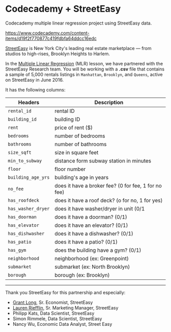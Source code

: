 # Codecademy + StreetEasy

Codecademy multiple linear regression project using StreetEasy data.

https://www.codecademy.com/content-items/d19f2f770877c419fdbfa64ddcc16edc

[StreetEasy](www.streeteasy.com) is New York City's leading real estate marketplace — from studios to high-rises, Brooklyn Heights to Harlem.

In the [Multiple Linear Regression](https://www.codecademy.com/courses/multiple-linear-regression/lessons/multiple-linear-regression-streeteasy/exercises/introduction) (MLR) lesson, we have partnered with the StreetEasy Research team. You will be working with a **.csv** file that contains a sample of 5,000 rentals listings in `Manhattan`, `Brooklyn`, and `Queens`, active on StreetEasy in June 2016.

It has the following columns:

Headers | Description |
--- | --- |
`rental_id` | rental ID
`building_id` | building ID
`rent` | price of rent ($)
`bedrooms` | number of bedrooms
`bathrooms` | number of bathrooms
`size_sqft` | size in square feet
`min_to_subway` | distance form subway station in minutes
`floor` | floor number
`building_age_yrs` | building's age in years
`no_fee` | does it have a broker fee? (0 for fee, 1 for no fee)
`has_roofdeck` | does it have a roof deck? (o for no, 1 for yes)
`has_washer_dryer` | does it have washer/dryer in unit (0/1
`has_doorman` | does it have a doorman? (0/1)
`has_elevator` | does it have an elevator? (0/1)
`has_dishwasher` | does it have a dishwasher? (0/1)
`has_patio` | does it have a patio? (0/1)
`has_gym` | does the building have a gym?  (0/1)
`neighborhood` | neighborhood (ex: Greenpoint)
`submarket` | submarket (ex: North Brooklyn)
`borough` | borough (ex: Brooklyn)

---

Thank you StreetEasy for this partnership and especially:

- [Grant Long](https://streeteasy.com/blog/author/grantlong/), Sr. Economist, StreetEasy
- [Lauren Riefflin](https://streeteasy.com/blog/author/lauren/), Sr. Marketing Manager, StreetEasy
- Philipp Kats, Data Scientist, StreetEasy
- Simon Rimmele, Data Scientist, StreetEasy
- Nancy Wu, Economic Data Analyst, Street Easy
